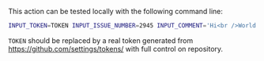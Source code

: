 This action can be tested locally with the following command line:

```bash
INPUT_TOKEN=TOKEN INPUT_ISSUE_NUMBER=2945 INPUT_COMMENT='Hi<br />World!' GITHUB_REPOSITORY=betagouv/aides-jeunes node main.js
```

`TOKEN` should be replaced by a real token generated from https://github.com/settings/tokens/ with full control on repository.
